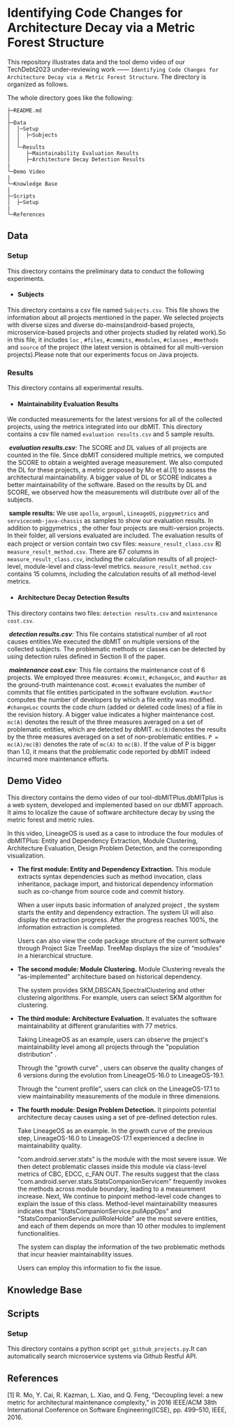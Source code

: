 # Identifying Code Changes for Architecture Decay via a Metric Forest Structure

This repository illustrates data and the tool demo video of our TechDebt2023 under-reviewing work —— `Identifying Code Changes for Architecture Decay via a Metric Forest Structure`. The directory is organized as follows.



The whole directory goes like the following:

```
├─README.md
│	
├─Data         
│  │─Setup
│  │  ├─Subjects
│  │ 
│  └─Results
│     ├─Maintainability Evaluation Results    
│     ├─Architecture Decay Detection Results
|
└─Demo Video 
|
└─Knowledge Base  
│	
├─Scripts
│  ├─Setup
|
└─References  
```

## Data

### Setup

This directory contains the preliminary data to conduct the following experiments.

- #### Subjects

This directory contains a csv file named `Subjects.csv`. This file shows the information about all projects mentioned in the paper. We selected projects with diverse sizes and diverse do-mains(android-based projects, microservice-based projects and other projects studied by related work).So in this file, it includes `loc` , `#files`, `#commits`, `#modules`, `#classes` , `#methods` and `source` of the project (the latest version is obtained for all multi-version projects).Please note that our experiments focus on Java projects.



### Results

This directory contains all experimental results.

- #### Maintainability Evaluation Results


We conducted measurements for the latest versions for all of the collected projects, using the metrics integrated into our dbMIT. This directory contains a csv file named `evaluation results.csv` and 5 sample results. 

​	***evaluation results.csv**:* The SCORE and DL values of all projects are counted in the file. Since dbMIT considered multiple metrics, we computed the SCORE to obtain a weighted average measurement. We also computed the DL for these projects, a metric proposed by Mo et al.[1] to assess the architectural maintainability. A bigger value of DL or SCORE indicates a better maintainability of the software. Based on the results by DL and SCORE, we observed how the measurements will distribute over all of the subjects.

​	**sample results:** We use `apollo`, `argouml`, `LineageOS`, `piggymetrics` and `servicecomb-java-chassis` as samples to show our evaluation results. In addition to piggymetrics , the other four projects are multi-version projects. In their folder, all versions evaluated are included. The evaluation results of each project or version contain two csv files: `measure_result_class.csv` 和`measure_result_method.csv`. There are 67 columns in `measure_result_class.csv`, including the calculation results of all project-level, module-level and class-level metrics. `measure_result_method.csv` contains 15 columns, including the calculation results of all method-level metrics.

- #### Architecture Decay Detection Results


This directory contains two files: `detection results.csv` and `maintenance cost.csv`.

​		***detection results.csv**:* This file contains statistical number of all root causes entities.We executed the dbMIT on multiple versions of the collected subjects. The problematic methods or classes can be detected by using detection rules defined in Section II of the paper. 

​		***maintenance cost.csv**:* This file contains the maintenance cost of 6 projects. We employed three measures: `#commit`, `#changeLoc`, and `#author` as the ground-truth maintenance cost. `#commit` evaluates the number of commits that file entities participated in the software evolution. `#author` computes the number of developers by which a file entity was modified. `#changeLoc` counts the code churn (added or deleted code lines) of a file in the revision history. A bigger value indicates a higher maintenance cost. `mc(A)` denotes the result of the three measures averaged on a set of problematic entities, which are detected by dbMIT. `mc(B)`denotes the results by the three measures averaged on a set of non-problematic entities. `P = mc(A)/mc(B)` denotes the rate of `mc(A)` to `mc(B)`. If the value of P is bigger than 1.0, it means that the problematic code reported by dbMIT indeed incurred more maintenance efforts.

## Demo Video

This directory contains the demo video of our tool-dbMITPlus.dbMITplus is a web system, developed and implemented based on our dbMIT approach. It aims to localize the cause of software architecture decay by using the metric forest and metric rules.

In this video, LineageOS is used as a case to introduce the four modules of dbMITPlus: Entity and Dependency Extraction, Module Clustering, Architecture Evaluation, Design Problem Detection, and the corresponding visualization.

- **The first module: Entity and Dependency Extraction.** This module extracts syntax dependencies such as method invocation, class inheritance, package import, and historical dependency information such as co-change from source code and commit history.

  When a user inputs basic information of analyzed project , the system  starts the entity and dependency extraction. The system UI will also display the extraction progress. After the progress reaches 100%, the information extraction is completed.

  Users can also view the code package structure of the current software through Project Size TreeMap. TreeMap displays the size of “modules” in a hierarchical structure.

- **The second module: Module Clustering.** Module Clustering reveals the “as-implemented” architecture based on historical dependency.

  The system provides SKM,DBSCAN,SpectralClustering and other clustering algorithms. For example, users can select SKM algorithm for clustering.

- **The third module: Architecture Evaluation.** It evaluates the software maintainability at different granularities with  77 metrics.

  Taking LineageOS as an example, users can observe the project's maintainability level among all projects through the "population distribution" .

  Through the "growth curve" , users can observe the quality changes of 6 versions during the evolution from LineageOS-16.0 to LineageOS-19.1.

  Through the "current profile", users can click on the LineageOS-17.1 to view maintainability measurements of the module in three dimensions.

- **The fourth module: Design Problem Detection.** It pinpoints potential architecture decay causes using a set of pre-defined detection rules. 

  Take LineageOS as an example. In the growth curve of the previous step, LineageOS-16.0 to LineageOS-17.1 experienced a decline in maintainability quality.

  "com.android.server.stats" is the module with the most severe issue. We then detect problematic classes inside this module via class-level metrics of CBC, EDCC, c_FAN OUT. The results suggest that the class "com.android.server.stats.StatsCompanionServicem" frequently invokes the methods across module boundary, leading to a measurement increase. Next, We continue to pinpoint method-level code changes to explain the issue of this class. Method-level maintainability measures indicates that  "StatsCompanionService.pullAppOps" and "StatsCompanionService.pullRoleHolde" are the most severe entities, and each of them depends on more than 10 other modules to implement functionalities. 

  The system can display the information of the two problematic methods that incur heavier maintainability issues.

  Users can employ this information to fix the issue.

## Knowledge Base

## Scripts

### Setup

This directory contains a python script `get_github_projects.py`.It can automatically search microservice systems via Github Restful API.

## References

[1] R. Mo, Y. Cai, R. Kazman, L. Xiao, and Q. Feng, “Decoupling level: a new metric for architectural maintenance complexity,” in 2016 IEEE/ACM 38th International Conference on Software Engineering(ICSE), pp. 499–510, IEEE, 2016.
